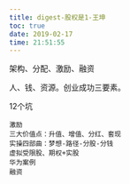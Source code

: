 ```yaml
---
title: digest-股权是1-王坤
toc: true
date: 2019-02-17 
time: 21:51:55
---
```

架构、分配、激励、融资

人、钱、资源。创业成功三要素。

12个坑

    激励
    三大价值点：升值、增值、分红、套现
    实操四部曲：梦想-路径-分股-分钱
    虚拟受限股、期权+实股
    华为案例
    融资


